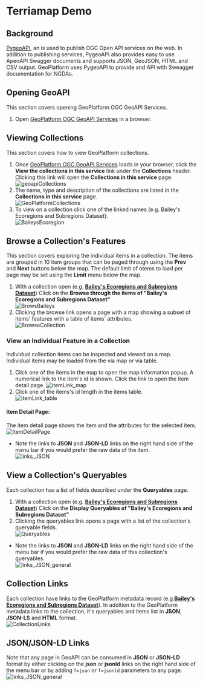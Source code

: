 # Terriamap Demo

## Background
[PygeoAPI](https://github.com/geopython/pygeoapi), an is used to publish OGC Open API services on the web. In addition to publishing services, PygeoAPI also provides easy to use ApenAPI Swagger documents and supports JSON, GeoJSON, HTML and CSV output. GeoPlatform uses PygeoAPI to provide and API with Sweagger documentation for NGDAs. 

## Opening GeoAPI
This section covers opening GeoPlatform OGC GeoAPI Services. 
1. Open [GeoPlatform OGC GeoAPI Services](https://geoapi.geoplatform.gov/) in a browser.

## Viewing Collections
This section covers how to view GeoPlatform collections. 
1. Once [GeoPlatform OGC GeoAPI Services](https://geoapi.geoplatform.gov/) loads in your browser, click the __View the collections in this service__ link under the __Collections__ header. Clicking this link will open the __Collections in this service__ page. <br />
![geoapiCollections](https://user-images.githubusercontent.com/61807178/154780505-71a632bb-5c23-41f7-b6e1-ba0771c1a2ae.png)
2. The name, type and description of the collections are listed in the __Collections in this service__ page. <br />
![GeoPlatformCollections](https://user-images.githubusercontent.com/61807178/154976496-bbfe0fac-1113-4477-a155-d999ea840e61.png) 
3. To view on a collection click one of the linked names (e.g. Bailey's Ecoregions and Subregions Dataset). </br>
![BaileysEcoregion](https://user-images.githubusercontent.com/61807178/154977759-4b6d255a-d9d6-49fb-a020-24ff40eaca34.png)

## Browse a Collection's Features
This section covers exploring the individual items in a collection. The items are grouped in 10 item groups that can be paged through using the __Prev__ and __Next__ buttons below the map. The default limit of otems to load per page may be set using the __Limit__ menu below the map.  
1. With a collection open (e.g. [__Bailey's Ecoregions and Subregions Dataset__](https://geoapi.geoplatform.gov/collections/f5bfb616_0e64_4b2c_a2d7_268c01d8d28f)) Click on the __Browse through the items of "Bailey's Ecoregions and Subregions Dataset"__ </br>
![BrowsBaileys](https://user-images.githubusercontent.com/61807178/154979948-1f4a3ab7-a269-468a-b2f3-4844d27554a3.png)
2. Clicking the browse link opens a page with a map showing a subset of items' features with a table of items' attributes. </br>
![BrowseCollection](https://user-images.githubusercontent.com/61807178/154982859-2397a082-213b-45cb-95af-ec51a3d3ae83.png) 
### View an Individual Feature in a Collection
Individual collection items can be inspected and viewed on a map. Individual items may be loaded from the via map or via table. 
1. Click one of the items in the map to open the map information popup.  A numerical link to the item's id is shown. Click the link to open the item detail page. 
![itemLink_map](https://user-images.githubusercontent.com/61807178/154993771-46dd8c1e-23b8-4042-9acd-540a6230ec72.png)
2. Click one of the items's id length in the items table. </br>
![itemLink_table](https://user-images.githubusercontent.com/61807178/155006216-103da5a3-7d9f-4774-b10a-49d2e93ddada.png) 


#### Item Detail Page:
The item detail page shows the item and the attributes for the selected item.  
![ItemDetailPage](https://user-images.githubusercontent.com/61807178/154995428-4dabdc70-db3f-4b35-89ab-0e2cc2479ae3.png)

- Note the links to __JSON__ and __JSON-LD__ links on the right hand side of the menu bar if you would prefer the raw data of the item. </br>
![links_JSON](https://user-images.githubusercontent.com/61807178/155010218-80298fae-76a0-445a-850f-222988629235.png)


## View a Collection's Queryables 
Each collection has a list of fields described under the __Queryables__ page. 
1. With a collection open (e.g. [__Bailey's Ecoregions and Subregions Dataset__](https://geoapi.geoplatform.gov/collections/f5bfb616_0e64_4b2c_a2d7_268c01d8d28f)) Click on the __Display Queryables of "Bailey's Ecoregions and Subregions Dataset"__ </br>
2. Clicking the queryables link opens a page with a list of the collection's queryable fields. </br>
![Queryables](https://user-images.githubusercontent.com/61807178/155011558-72f38f1b-bd2c-4f15-b567-6360824ed072.png)

- Note the links to __JSON__ and __JSON-LD__ links on the right hand side of the menu bar if you would prefer the raw data of this collection's queryables. </br>
![links_JSON_general](https://user-images.githubusercontent.com/61807178/155012284-edb5b397-9abc-4610-a9b7-ad95e02d3247.png)

## Collection Links
Each collection have links to the GeoPlatform metadata record (e.g.[__Bailey's Ecoregions and Subregions Dataset__](https://geoplatform.gov/metadata/c871b1c5-6474-560b-89c6-5f9bc610b9f8)). In addition to the GeoPlatform metadata links to the collection, it's queryables and items list in __JSON__, __JSON-LS__ and __HTML__ format. </br>
![CollectionLinks](https://user-images.githubusercontent.com/61807178/155015626-bf094d44-d1d5-4b1e-9c3c-e04a4cec7946.png)

## JSON/JSON-LD Links
Note that any page in GeoAPI can be consumed in __JSON__ or __JSON-LD__ format by either clicking on the __json__ or __jsonld__ links on the right hand side of the menu bar or by adding ```f=json``` or ```f=jsonld``` parameters to any page.   </br>
![links_JSON_general](https://user-images.githubusercontent.com/61807178/155012284-edb5b397-9abc-4610-a9b7-ad95e02d3247.png)

